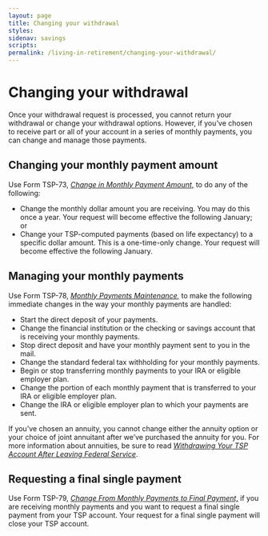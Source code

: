 ```yaml
---
layout: page
title: Changing your withdrawal
styles:
sidenav: savings
scripts:
permalink: /living-in-retirement/changing-your-withdrawal/
---
```


# Changing your withdrawal

Once your withdrawal request is processed, you cannot return your withdrawal or change your withdrawal options. However, if you’ve chosen to receive part or all of your account in a series of monthly payments, you can change and manage those payments.

## Changing your monthly payment amount

Use Form TSP-73, [*Change in Monthly Payment Amount,*](https://www.tsp.gov/PDF/formspubs/tsp-73.pdf) to do any of the following:

+ Change the monthly dollar amount you are receiving. You may do this once a year. Your request will become effective the following January; or
+ Change your TSP-computed payments (based on life expectancy) to a specific dollar amount. This is a one-time-only change. Your request will become effective the following January.

## Managing your monthly payments

Use Form TSP-78, [*Monthly Payments Maintenance,*](https://www.tsp.gov/PDF/formspubs/tsp-78.pdf) to make the following immediate changes in the way your monthly payments are handled:

+ Start the direct deposit of your payments.
+ Change the financial institution or the checking or savings account that is receiving your monthly payments.
+ Stop direct deposit and have your monthly payment sent to you in the mail.
+ Change the standard federal tax withholding for your monthly payments.
+ Begin or stop transferring monthly payments to your IRA or eligible employer plan.
+ Change the portion of each monthly payment that is transferred to your IRA or eligible employer plan.
+ Change the IRA or eligible employer plan to which your payments are sent.

If you’ve chosen an annuity, you cannot change either the annuity option or your choice of joint annuitant after we’ve purchased the annuity for you. For more information about annuities, be sure to read [*Withdrawing Your TSP Account After Leaving Federal Service*](https://www.tsp.gov/PDF/formspubs/tspbk02.pdf).

## Requesting a final single payment

Use Form TSP-79, [*Change From Monthly Payments to Final Payment,*](https://www.tsp.gov/PDF/formspubs/tsp-79.pdf) if you are receiving monthly payments and you want to request a final single payment from your TSP account. Your request for a final single payment will close your TSP account.
